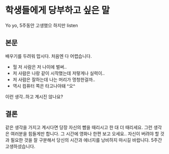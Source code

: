 # 학생들에게 당부하고 싶은 말
Yo yo, 5주동안 고생했으 하지만 listen

## 본문
배우기를 두려워 맙시다.
처음엔 다 어렵습니다.

- 헐 저 사람은 저 나이에 벌써..
- 저 사람은 나랑 같이 시작했는데 저렇게나 실력이..
- 저 사람은 잘하는데 나는 머리가 멍청한걸까..
- 역시 컴퓨터 쪽은 타고나야돼 ^오^

이런 생각..하고 계시진 않나요?

## 결론

같은 생각을 가지고 계시다면 당장 자신의 뺨을 때리시고 한 대 더 때리세요.
그런 생각은 여러분을 힘들게만 합니다. 그 시간에 영화나 한편 보고 오세요..
자신이 버려야 할 것과 필요한 것을 잘 구분해서 당신의 시간과 에너지를 낭비하지 마시길 바랍니다.
5주간 고생하셨습니다.
